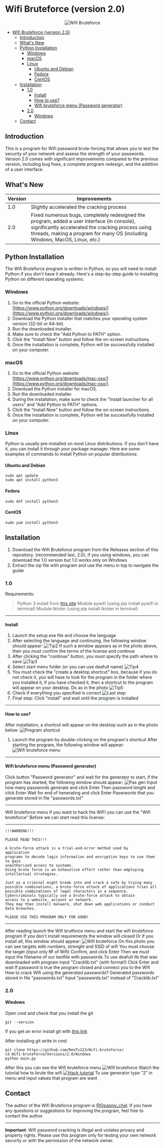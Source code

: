 # Wifi Bruteforce (version 2.0)

<div align="center">
  <img src="Photos_for_README/Wifi-bruteforce-logo.png" alt="Wifi Bruteforce">
</div>

- [Wifi Bruteforce (version 2.0)](#wifi-bruteforce-version-20)
  - [Introduction](#introduction)
  - [What's New](#whats-new)
  - [Python Installation](#python-installation)
    - [Windows](#windows)
    - [macOS](#macos)
    - [Linux](#linux)
      - [Ubuntu and Debian](#ubuntu-and-debian)
      - [Fedora](#fedora)
      - [CentOS](#centos)
  - [Installation](#installation)
    - [1.0](#10)
      - [Install](#install)
      - [How to use?](#how-to-use)
      - [Wifi bruteforce menu (Password generator)](#wifi-bruteforce-menu-password-generator)
    - [2.0](#20)
      - [Windows](#windows-1)
  - [Contact](#contact)

## Introduction
This is a program for Wifi password brute-forcing that allows you to test the security of your network and assess the strength of your passwords. Version 2.0 comes with significant improvements compared to the previous version, including bug fixes, a complete program redesign, and the addition of a user interface.

## What's New

| Version | Improvements|
|--------|----------------------------------------------|
| 1.0    | Slightly accelerated the cracking process     |
| 2.0    | Fixed numerous bugs, completely redesigned the program, added a user interface (in console), significantly accelerated the cracking process using threads, making a program for many OS (including Windows, MacOS, Linux, etc.)|

## Python Installation

The Wifi Bruteforce program is written in Python, so you will need to install Python if you don't have it already. Here's a step-by-step guide to installing Python on different operating systems:

### Windows

1. Go to the official Python website: [https://www.python.org/downloads/windows/](https://www.python.org/downloads/windows/).
2. Download the Python installer that matches your operating system version (32-bit or 64-bit).
3. Run the downloaded installer.
4. Make sure to check the "Add Python to PATH" option.
5. Click the "Install Now" button and follow the on-screen instructions.
6. Once the installation is complete, Python will be successfully installed on your computer.

### macOS

1. Go to the official Python website: [https://www.python.org/downloads/mac-osx/](https://www.python.org/downloads/mac-osx/).
2. Download the Python installer for macOS.
3. Run the downloaded installer.
4. During the installation, make sure to check the "Install launcher for all users" and "Add Python to PATH" options.
5. Click the "Install Now" button and follow the on-screen instructions.
6. Once the installation is complete, Python will be successfully installed on your computer.

### Linux

Python is usually pre-installed on most Linux distributions. If you don't have it, you can install it through your package manager. Here are some examples of commands to install Python on popular distributions:

#### Ubuntu and Debian

    sudo apt update
    sudo apt install python3

#### Fedora

    sudo dnf install python3

#### CentOS

    sudo yum install python3

## Installation
1. Download the Wifi Bruteforce program from the Releases section of this repository. (recommended last, 2.0), if you using windows, you can download the 1.0 version but 1.0 works only on Windows 
2. Extract the zip file with program and use the menu in top to navigate the guide
### 1.0
Requirements:
> Python 3 install from [this site](https://python.org)
> Module pywifi (using pip install pywifi in terminal)
> Module tkinter (using pip install tkinter in terminal)
***
#### Install
1. Launch the setup.exe file and choose the language
2. After selecting the language and continuing, the following window should appear:
![Tip2](Photos_for_README/Setup1.png)
If such a window appears as in the photo above, then you must confirm the terms of the license and continue
3. After clicking the "continue" button, you must specify the path where to save
![Tip3](Photos_for_README/Setup2.png)
4. Select start menu folder (or you can use deafult name)
![Tip4](Photos_for_README/Setup3.png)
5. You must check the "create a desktop shortcut" box, because if you do not check it, you will have to look for the program in the folder where you installed it, if you have checked it, then a shortcut to the program will appear on your desktop. Do as in the photo
![Tip5](Photos_for_README/Setup4.png)
6. Check if everything you specified is correct
![Last step](Photos_for_README/Setup5.png)
7. Final step: Click "install" and wait until the program is installed
***
#### How to use?
After installation, a shortcut will appear on the desktop such as in the photo below:
![Program shortcut](Photos_for_README/Program's%20shortcut.png)
1. Launch the program by double-clicking on the program's shortcut
After starting the program, the following window will appear:
![Wifi bruteforce menu](Photos_for_README/Wifi%20bruteforce%20menu%20pic1.png)
***
#### Wifi bruteforce menu (Password generator)
Click button "Password generator" and wait for the generator to start, if the program has started, the following window should appear:
![Pas gen](Photos_for_README/Pas%20gen%20pic%201.png)
Input how many passwords generate and click Enter
Then password lenght and click Enter
Wait for end of henerating and click Enter
Paswwords that you generate stored in file "passwords.txt"
***
Wifi bruteforce menu
If you want to hack the WIFI you can use the "Wifi bruteforce"
Before we can start read this license:
***
    !!!WARNING!!!

    PLEASE READ THIS!!!

    A brute-force attack is a trial-and-error method used by
    application
    programs to decode login information and encryption keys to use them to gain 
    unauthorized access to systems. 
    Using brute force is an exhaustive effort rather than employing intellectual strategies.

    Just as a criminal might break into and crack a safe by trying many 
    possible combinations, a brute-force attack of applications tries all 
    possible combinations of legal characters in a sequence. 
    Cybercriminals typically use a brute-force attack to obtain 
    access to a website, account or network. 
    They may then install malware, shut down web applications or conduct data breaches.

    PLEASE USE THIS PROGRAM ONLY FOR GOOD!
***
After reading launch the Wifi brutforce menu and start the wifi bruteforce program
If you don't install requirements the window will closed
Or if you install all, this window should appear:
![Wifi bruteforce](Photos_for_README/Wifi%20bruteforce.png)
On this photo you can see targets with numbers, strenght and SSID of wifi
You must choose the target (input only № of Wifi)
Confirm, and click Enter
Then we must input the filename of our textfile with passwords
To use deafult lib that was downloaded with program input "Cracklib.txt" (with format!)
Click Enter and wait
If password is true the program closed and connect you to the Wifi
How to crack Wifi using the generated passwords?
Generated passwords stored in file "passwords.txt"
Input "passwords.txt" instead of "Cracklib.txt"

### 2.0
#### Windows
Open cmd and check that you install the git

    git --version

If you get an error install git with [this link](https://git-scm.com/downloads)

After installing git write in cmd

    git clone https://github.com/DenTs123/Wifi-bruteforce/
    cd Wifi-bruteforce/Versions/2.0/Windows
    python main.py

After this you can see the Wifi bruteforce menu
![Wifi bruteforce](Photos_for_README/Wifi%20bruteforce%20menu.png)
Watch the tutorial how to brute the wifi
[![Hack tutorial](https://img.youtube.com/vi/et7DR4KaLk4/0.jpg)](https://www.youtube.com/watch?v=et7DR4KaLk4)
To use generator type "2" in menu and input values that program are want



## Contact

The author of the Wifi Bruteforce program is [@Opasniy_chel](https://t.me/Opasniy_chel). If you have any questions or suggestions for improving the program, feel free to contact the author.

---

**Important**: Wifi password cracking is illegal and violates privacy and property rights. Please use this program only for testing your own network security or with the permission of the network owner.
